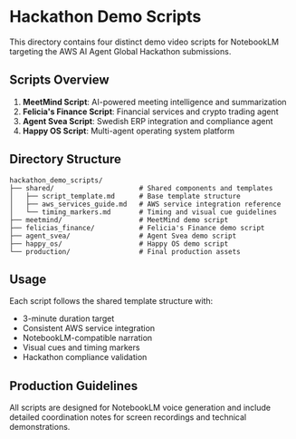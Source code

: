# Hackathon Demo Scripts

This directory contains four distinct demo video scripts for NotebookLM targeting the AWS AI Agent Global Hackathon submissions.

## Scripts Overview

1. **MeetMind Script**: AI-powered meeting intelligence and summarization
2. **Felicia's Finance Script**: Financial services and crypto trading agent
3. **Agent Svea Script**: Swedish ERP integration and compliance agent
4. **Happy OS Script**: Multi-agent operating system platform

## Directory Structure

```
hackathon_demo_scripts/
├── shared/                     # Shared components and templates
│   ├── script_template.md      # Base template structure
│   ├── aws_services_guide.md   # AWS service integration reference
│   └── timing_markers.md       # Timing and visual cue guidelines
├── meetmind/                   # MeetMind demo script
├── felicias_finance/           # Felicia's Finance demo script
├── agent_svea/                 # Agent Svea demo script
├── happy_os/                   # Happy OS demo script
└── production/                 # Final production assets
```

## Usage

Each script follows the shared template structure with:
- 3-minute duration target
- Consistent AWS service integration
- NotebookLM-compatible narration
- Visual cues and timing markers
- Hackathon compliance validation

## Production Guidelines

All scripts are designed for NotebookLM voice generation and include detailed coordination notes for screen recordings and technical demonstrations.